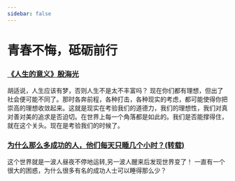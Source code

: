 ```yaml
---
sidebar: false
---
```


# 青春不悔，砥砺前行

### [《人生的意义》殷海光](rensheng-blog.html)

胡适说，人生应该有梦，否则人生不是太不丰富吗？
现在你们都有理想，但出了社会便可能不同了。那时各奔前程，各种打击，各种现实的考虑，都可能使得你把崇高的理想收敛起来。这就是现实在考验我们的道德力，我们的理想性，我们对真对善对美的追求是否迫切。在世界上每一个角落都是如此的。我们是否能撑得住，就在这个关头。现在是考验我们的时候了。

### [为什么那么多成功的人，他们每天只睡几个小时？(转载)](sleep-blog.html)

这个世界就是一波人昼夜不停地运转,另一波人醒来后发现世界变了！
一直有一个很大的困惑，为什么很多有名的成功人士可以睡得那么少？
